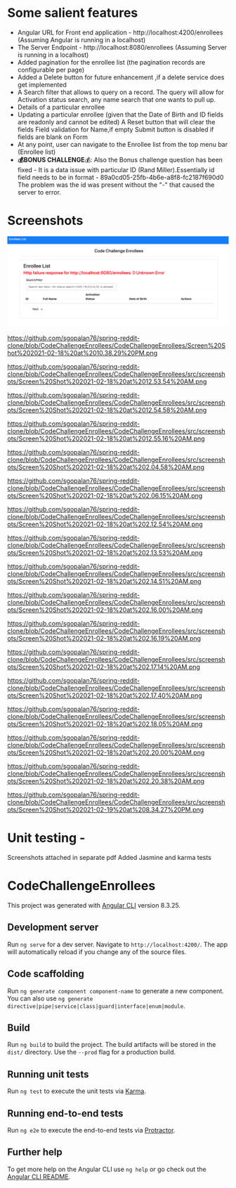 # Some salient features
  - Angular URL for Front end application - http://localhost:4200/enrollees (Assuming Angular is running in a localhost)
  - The Server Endpoint - http://localhost:8080/enrollees (Assuming Server is running in a localhost)
  - Added pagination for the enrollee list (the pagination records are configurable per page)
  - Added a Delete button for future enhancement ,if a delete service does get implemented
  - A Search filter that allows to query on a record. The query will allow for Activation status search,
    any name search that one wants to pull up.
  - Details of a particular enrollee
  - Updating a particular enrollee (given that the Date of Birth and ID fields are readonly and cannot be edited)
    A Reset button that will clear the fields
    Field validation for Name,if empty
    Submit button is disabled if fields are blank on Form
  - At any point, user can navigate to the Enrollee list from the top menu bar (Enrollee list)
  - **💰BONUS CHALLENGE**💰: Also the Bonus challenge question has been fixed -
    It is a data issue with particular ID (Rand Miller).Essentially id field needs to be in format -
    89a0cd05-25fb-4b6e-a8f8-fc2187f690d0
    The problem was the id was present without the "-" that caused the server to error.

# Screenshots
  ![Alt text](https://github.com/sgopalan76/CodeChallengeEnrollees/blob/CodeChallengeEnrollees/CodeChallengeEnrollees/src/screenshots/Screen%20Shot%202021-02-18%20at%2010.38.29%20PM.png?raw=true "Optional Title")
  
  https://github.com/sgopalan76/spring-reddit-clone/blob/CodeChallengeEnrollees/CodeChallengeEnrollees/Screen%20Shot%202021-02-18%20at%2010.38.29%20PM.png
  
  https://github.com/sgopalan76/spring-reddit-clone/blob/CodeChallengeEnrollees/CodeChallengeEnrollees/src/screenshots/Screen%20Shot%202021-02-18%20at%2012.53.54%20AM.png
  
  https://github.com/sgopalan76/spring-reddit-clone/blob/CodeChallengeEnrollees/CodeChallengeEnrollees/src/screenshots/Screen%20Shot%202021-02-18%20at%2012.54.58%20AM.png
  
  https://github.com/sgopalan76/spring-reddit-clone/blob/CodeChallengeEnrollees/CodeChallengeEnrollees/src/screenshots/Screen%20Shot%202021-02-18%20at%2012.55.16%20AM.png
  
  https://github.com/sgopalan76/spring-reddit-clone/blob/CodeChallengeEnrollees/CodeChallengeEnrollees/src/screenshots/Screen%20Shot%202021-02-18%20at%202.04.58%20AM.png
  
  https://github.com/sgopalan76/spring-reddit-clone/blob/CodeChallengeEnrollees/CodeChallengeEnrollees/src/screenshots/Screen%20Shot%202021-02-18%20at%202.06.15%20AM.png
  
  https://github.com/sgopalan76/spring-reddit-clone/blob/CodeChallengeEnrollees/CodeChallengeEnrollees/src/screenshots/Screen%20Shot%202021-02-18%20at%202.12.54%20AM.png
  
  https://github.com/sgopalan76/spring-reddit-clone/blob/CodeChallengeEnrollees/CodeChallengeEnrollees/src/screenshots/Screen%20Shot%202021-02-18%20at%202.13.53%20AM.png
  
  https://github.com/sgopalan76/spring-reddit-clone/blob/CodeChallengeEnrollees/CodeChallengeEnrollees/src/screenshots/Screen%20Shot%202021-02-18%20at%202.14.51%20AM.png
  
  https://github.com/sgopalan76/spring-reddit-clone/blob/CodeChallengeEnrollees/CodeChallengeEnrollees/src/screenshots/Screen%20Shot%202021-02-18%20at%202.16.00%20AM.png
  
  https://github.com/sgopalan76/spring-reddit-clone/blob/CodeChallengeEnrollees/CodeChallengeEnrollees/src/screenshots/Screen%20Shot%202021-02-18%20at%202.16.19%20AM.png
  
  https://github.com/sgopalan76/spring-reddit-clone/blob/CodeChallengeEnrollees/CodeChallengeEnrollees/src/screenshots/Screen%20Shot%202021-02-18%20at%202.17.14%20AM.png
  
  https://github.com/sgopalan76/spring-reddit-clone/blob/CodeChallengeEnrollees/CodeChallengeEnrollees/src/screenshots/Screen%20Shot%202021-02-18%20at%202.17.40%20AM.png
  
  https://github.com/sgopalan76/spring-reddit-clone/blob/CodeChallengeEnrollees/CodeChallengeEnrollees/src/screenshots/Screen%20Shot%202021-02-18%20at%202.18.05%20AM.png
  
  https://github.com/sgopalan76/spring-reddit-clone/blob/CodeChallengeEnrollees/CodeChallengeEnrollees/src/screenshots/Screen%20Shot%202021-02-18%20at%202.20.00%20AM.png
  
  https://github.com/sgopalan76/spring-reddit-clone/blob/CodeChallengeEnrollees/CodeChallengeEnrollees/src/screenshots/Screen%20Shot%202021-02-18%20at%202.20.38%20AM.png
  
  https://github.com/sgopalan76/spring-reddit-clone/blob/CodeChallengeEnrollees/CodeChallengeEnrollees/src/screenshots/Screen%20Shot%202021-02-19%20at%208.34.27%20PM.png

# Unit testing - 
  Screenshots attached in separate pdf 
  Added Jasmine and karma tests

# CodeChallengeEnrollees

This project was generated with [Angular CLI](https://github.com/angular/angular-cli) version 8.3.25.

## Development server

Run `ng serve` for a dev server. Navigate to `http://localhost:4200/`. The app will automatically reload if you change any of the source files.

## Code scaffolding

Run `ng generate component component-name` to generate a new component. You can also use `ng generate directive|pipe|service|class|guard|interface|enum|module`.

## Build

Run `ng build` to build the project. The build artifacts will be stored in the `dist/` directory. Use the `--prod` flag for a production build.

## Running unit tests

Run `ng test` to execute the unit tests via [Karma](https://karma-runner.github.io).

## Running end-to-end tests

Run `ng e2e` to execute the end-to-end tests via [Protractor](http://www.protractortest.org/).

## Further help

To get more help on the Angular CLI use `ng help` or go check out the [Angular CLI README](https://github.com/angular/angular-cli/blob/master/README.md).
